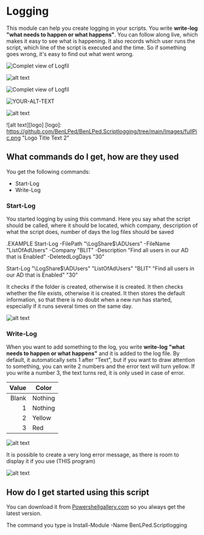 # Logging

This module can help you create logging in your scripts. You write **write-log "what needs to happen or what happens"**. You can follow along live, which makes it easy to see what is happening. It also records which user runs the script, which line of the script is executed and the time. So if something goes wrong, it's easy to find out what went wrong.

![Complet view of Logfil](https://github.com/BenLPed/Images/blob/main/BenLPed.Scriptlogging/fullPic.png?raw=true)

![alt text](https://github.com/BenLPed/BenLPed.Scriptlogging/blob/main/fullPic.png?raw=true)


![Complet view of Logfil](https://github.com/BenLPed/BenLPed.Scriptlogging/tree/main/Images/fullPic.png)

<img alt="YOUR-ALT-TEXT" src="(https://github.com/BenLPed/BenLPed.Scriptlogging/tree/main/Images/fullPic.png)">

![alt text](https://github.com/BenLPed/BenLPed.Scriptlogging/tree/main/Images/fullPic.png "Logo Title Text 1")

![alt text][logo]
[logo]: https://github.com/BenLPed/BenLPed.Scriptlogging/tree/main/Images/fullPic.png "Logo Title Text 2"


## What commands do I get, how are they used

You get the following commands:
- Start-Log
- Write-Log

### Start-Log

You started logging by using this command. Here you say what the script should be called, where it should be located, which company, description of what the script does, number of days the log files should be saved

.EXAMPLE
Start-Log -FilePath "\\LogShare$\ADUsers" -FileName "ListOfAdUsers" -Company "BLIT" -Description "Find all users in our AD that is Enabled" -DeletedLogDays "30"

Start-Log "\\LogShare$\ADUsers" "ListOfAdUsers" "BLIT" "Find all users in our AD that is Enabled" "30"

It checks if the folder is created, otherwise it is created. It then checks whether the file exists, otherwise it is created.
It then stores the default information, so that there is no doubt when a new run has started, especially if it runs several times on the same day.


![alt text](https://github.com/BenLPed/BenLPed.Scriptlogging/tree/main/Images/Start-Log.png?raw=true)

### Write-Log

When you want to add something to the log, you write **write-log "what needs to happen or what happens"** and it is added to the log file. By default, it automatically sets 1 after "Text", but if you want to draw attention to something, you can write 2 numbers and the error text will turn yellow. If you write a number 3, the text turns red, it is only used in case of error.


| Value | Color     |
|------:|-----------|
|  Blank| Nothing   |
|      1| Nothing   |
|      2| Yellow    |
|      3| Red       |

![alt text](https://github.com/BenLPed/BenLPed.Scriptlogging/tree/main/Images/LineColor.png?raw=true)


It is possible to create a very long error message, as there is room to display it if you use (THIS program)

![alt text](https://github.com/BenLPed/BenLPed.Scriptlogging/tree/main/ImagesDescription.png?raw=true)



## How do I get started using this script

You can download it from [Powershellgallery.com](https://www.powershellgallery.com/packages/BenLPed.Scriptlogging) so you always get the latest version.

The command you type is
Install-Module -Name BenLPed.Scriptlogging
